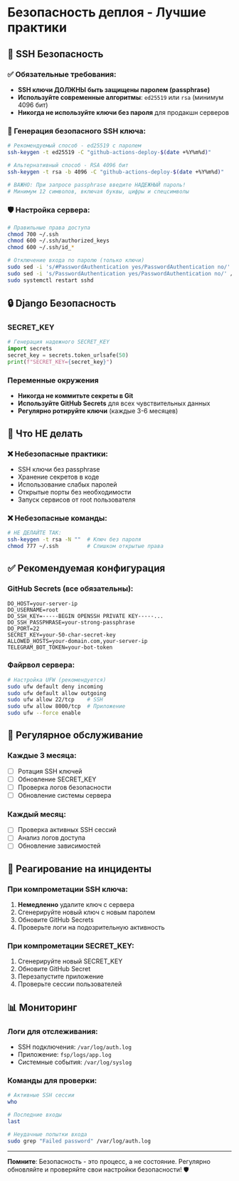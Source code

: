 # Безопасность деплоя - Лучшие практики

## 🔐 SSH Безопасность

### ✅ Обязательные требования:
- **SSH ключи ДОЛЖНЫ быть защищены паролем (passphrase)**
- **Используйте современные алгоритмы**: `ed25519` или `rsa` (минимум 4096 бит)
- **Никогда не используйте ключи без пароля** для продакшн серверов

### 🔑 Генерация безопасного SSH ключа:
```bash
# Рекомендуемый способ - ed25519 с паролем
ssh-keygen -t ed25519 -C "github-actions-deploy-$(date +%Y%m%d)"

# Альтернативный способ - RSA 4096 бит
ssh-keygen -t rsa -b 4096 -C "github-actions-deploy-$(date +%Y%m%d)"

# ВАЖНО: При запросе passphrase введите НАДЕЖНЫЙ пароль!
# Минимум 12 символов, включая буквы, цифры и спецсимволы
```

### 🛡️ Настройка сервера:
```bash
# Правильные права доступа
chmod 700 ~/.ssh
chmod 600 ~/.ssh/authorized_keys
chmod 600 ~/.ssh/id_*

# Отключение входа по паролю (только ключи)
sudo sed -i 's/#PasswordAuthentication yes/PasswordAuthentication no/' /etc/ssh/sshd_config
sudo sed -i 's/PasswordAuthentication yes/PasswordAuthentication no/' /etc/ssh/sshd_config
sudo systemctl restart sshd
```

## 🔒 Django Безопасность

### SECRET_KEY
```python
# Генерация надежного SECRET_KEY
import secrets
secret_key = secrets.token_urlsafe(50)
print(f"SECRET_KEY={secret_key}")
```

### Переменные окружения
- **Никогда не коммитьте секреты в Git**
- **Используйте GitHub Secrets** для всех чувствительных данных
- **Регулярно ротируйте ключи** (каждые 3-6 месяцев)

## 🚫 Что НЕ делать

### ❌ Небезопасные практики:
- SSH ключи без passphrase
- Хранение секретов в коде
- Использование слабых паролей
- Открытые порты без необходимости
- Запуск сервисов от root пользователя

### ❌ Небезопасные команды:
```bash
# НЕ ДЕЛАЙТЕ ТАК:
ssh-keygen -t rsa -N ""  # Ключ без пароля
chmod 777 ~/.ssh         # Слишком открытые права
```

## ✅ Рекомендуемая конфигурация

### GitHub Secrets (все обязательны):
```
DO_HOST=your-server-ip
DO_USERNAME=root
DO_SSH_KEY=-----BEGIN OPENSSH PRIVATE KEY-----...
DO_SSH_PASSPHRASE=your-strong-passphrase
DO_PORT=22
SECRET_KEY=your-50-char-secret-key
ALLOWED_HOSTS=your-domain.com,your-server-ip
TELEGRAM_BOT_TOKEN=your-bot-token
```

### Файрвол сервера:
```bash
# Настройка UFW (рекомендуется)
sudo ufw default deny incoming
sudo ufw default allow outgoing
sudo ufw allow 22/tcp    # SSH
sudo ufw allow 8000/tcp  # Приложение
sudo ufw --force enable
```

## 🔄 Регулярное обслуживание

### Каждые 3 месяца:
- [ ] Ротация SSH ключей
- [ ] Обновление SECRET_KEY
- [ ] Проверка логов безопасности
- [ ] Обновление системы сервера

### Каждый месяц:
- [ ] Проверка активных SSH сессий
- [ ] Анализ логов доступа
- [ ] Обновление зависимостей

## 🚨 Реагирование на инциденты

### При компрометации SSH ключа:
1. **Немедленно** удалите ключ с сервера
2. Сгенерируйте новый ключ с новым паролем
3. Обновите GitHub Secrets
4. Проверьте логи на подозрительную активность

### При компрометации SECRET_KEY:
1. Сгенерируйте новый SECRET_KEY
2. Обновите GitHub Secret
3. Перезапустите приложение
4. Проверьте сессии пользователей

## 📊 Мониторинг

### Логи для отслеживания:
- SSH подключения: `/var/log/auth.log`
- Приложение: `fsp/logs/app.log`
- Системные события: `/var/log/syslog`

### Команды для проверки:
```bash
# Активные SSH сессии
who

# Последние входы
last

# Неудачные попытки входа
sudo grep "Failed password" /var/log/auth.log
```

---

**Помните**: Безопасность - это процесс, а не состояние. Регулярно обновляйте и проверяйте свои настройки безопасности! 🛡️